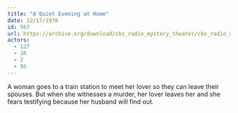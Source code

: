 ```yaml
---
title: "A Quiet Evening at Home"
date: 12/17/1976
id: 567
url: https://archive.org/download/cbs_radio_mystery_theater/cbs_radio_mystery_theater-0551-0600.zip/cbs_radio_mystery_theater-0551-0600%2Fcbsrmt_0567_a_quiet_evening_at_home.mp3
actors:
  - 127
  - 16
  - 2
  - 95
---
```

A woman goes to a train station to meet her lover so they can leave their spouses. But when she witnesses a murder, her lover leaves her and she fears testifying because her husband will find out.